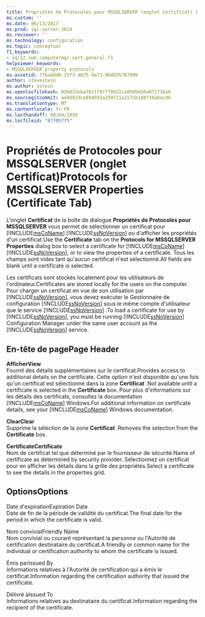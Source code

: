 ```yaml
---
title: Propriétés de Protocoles pour MSSQLSERVER (onglet Certificat) | Microsoft Docs
ms.custom: ''
ms.date: 06/13/2017
ms.prod: sql-server-2014
ms.reviewer: ''
ms.technology: configuration
ms.topic: conceptual
f1_keywords:
- sql12.swb.computermgr.cert.general.f1
helpviewer_keywords:
- MSSQLSERVER property protocols
ms.assetid: 776addd6-25f3-4875-9a71-064035787090
author: stevestein
ms.author: sstein
ms.openlocfilehash: 020d33eba7621f877f8622ca89dbd26a071f16a8
ms.sourcegitcommit: ad4d92dce894592a259721a1571b1d8736abacdb
ms.translationtype: MT
ms.contentlocale: fr-FR
ms.lasthandoff: 08/04/2020
ms.locfileid: "87705775"
---
```

# <a name="protocols-for-mssqlserver-properties-certificate-tab"></a><span data-ttu-id="637d1-102">Propriétés de Protocoles pour MSSQLSERVER (onglet Certificat)</span><span class="sxs-lookup"><span data-stu-id="637d1-102">Protocols for MSSQLSERVER Properties (Certificate Tab)</span></span>
  <span data-ttu-id="637d1-103">L'onglet **Certificat** de la boîte de dialogue **Propriétés de Protocoles pour MSSQLSERVER** vous permet de sélectionner un certificat pour [!INCLUDE[msCoName](../../includes/msconame-md.md)] [!INCLUDE[ssNoVersion](../../includes/ssnoversion-md.md)] ou d'afficher les propriétés d'un certificat.</span><span class="sxs-lookup"><span data-stu-id="637d1-103">Use the **Certificate** tab on the **Protocols for MSSQLSERVER Properties** dialog box to select a certificate for [!INCLUDE[msCoName](../../includes/msconame-md.md)] [!INCLUDE[ssNoVersion](../../includes/ssnoversion-md.md)], or to view the properties of a certificate.</span></span> <span data-ttu-id="637d1-104">Tous les champs sont vides tant qu'aucun certificat n'est sélectionné.</span><span class="sxs-lookup"><span data-stu-id="637d1-104">All fields are blank until a certificate is selected.</span></span>  
  
 <span data-ttu-id="637d1-105">Les certificats sont stockés localement pour les utilisateurs de l'ordinateur.</span><span class="sxs-lookup"><span data-stu-id="637d1-105">Certificates are stored locally for the users on the computer.</span></span> <span data-ttu-id="637d1-106">Pour charger un certificat en vue de son utilisation par [!INCLUDE[ssNoVersion](../../includes/ssnoversion-md.md)], vous devez exécuter le Gestionnaire de configuration [!INCLUDE[ssNoVersion](../../includes/ssnoversion-md.md)] sous le même compte d'utilisateur que le service [!INCLUDE[ssNoVersion](../../includes/ssnoversion-md.md)] .</span><span class="sxs-lookup"><span data-stu-id="637d1-106">To load a certificate for use by [!INCLUDE[ssNoVersion](../../includes/ssnoversion-md.md)], you must be running [!INCLUDE[ssNoVersion](../../includes/ssnoversion-md.md)] Configuration Manager under the same user account as the [!INCLUDE[ssNoVersion](../../includes/ssnoversion-md.md)] service.</span></span>  
  
## <a name="page-header"></a><span data-ttu-id="637d1-107">En-tête de page</span><span class="sxs-lookup"><span data-stu-id="637d1-107">Page Header</span></span>  
 <span data-ttu-id="637d1-108">**Afficher**</span><span class="sxs-lookup"><span data-stu-id="637d1-108">**View**</span></span>  
 <span data-ttu-id="637d1-109">Fournit des détails supplémentaires sur le certificat.</span><span class="sxs-lookup"><span data-stu-id="637d1-109">Provides access to additional details on the certificate.</span></span> <span data-ttu-id="637d1-110">Cette option n'est disponible qu'une fois qu'un certificat est sélectionné dans la zone **Certificat** .</span><span class="sxs-lookup"><span data-stu-id="637d1-110">Not available until a certificate is selected in the **Certificate** box.</span></span> <span data-ttu-id="637d1-111">Pour plus d'informations sur les détails des certificats, consultez la documentation [!INCLUDE[msCoName](../../includes/msconame-md.md)] Windows.</span><span class="sxs-lookup"><span data-stu-id="637d1-111">For additional information on certificate details, see your [!INCLUDE[msCoName](../../includes/msconame-md.md)] Windows documentation.</span></span>  
  
 <span data-ttu-id="637d1-112">**Clear**</span><span class="sxs-lookup"><span data-stu-id="637d1-112">**Clear**</span></span>  
 <span data-ttu-id="637d1-113">Supprime la sélection de la zone **Certificat** .</span><span class="sxs-lookup"><span data-stu-id="637d1-113">Removes the selection from the **Certificate** box.</span></span>  
  
 <span data-ttu-id="637d1-114">**Certificate**</span><span class="sxs-lookup"><span data-stu-id="637d1-114">**Certificate**</span></span>  
 <span data-ttu-id="637d1-115">Nom de certificat tel que déterminé par le fournisseur de sécurité.</span><span class="sxs-lookup"><span data-stu-id="637d1-115">Name of certificate as determined by security provider.</span></span> <span data-ttu-id="637d1-116">Sélectionnez un certificat pour en afficher les détails dans la grille des propriétés.</span><span class="sxs-lookup"><span data-stu-id="637d1-116">Select a certificate to see the details in the properties grid.</span></span>  
  
## <a name="options"></a><span data-ttu-id="637d1-117">Options</span><span class="sxs-lookup"><span data-stu-id="637d1-117">Options</span></span>  
 <span data-ttu-id="637d1-118">Date d'expiration</span><span class="sxs-lookup"><span data-stu-id="637d1-118">Expiration Date</span></span>  
 <span data-ttu-id="637d1-119">Date de fin de la période de validité du certificat.</span><span class="sxs-lookup"><span data-stu-id="637d1-119">The final date for the period in which the certificate is valid.</span></span>  
  
 <span data-ttu-id="637d1-120">Nom convivial</span><span class="sxs-lookup"><span data-stu-id="637d1-120">Friendly Name</span></span>  
 <span data-ttu-id="637d1-121">Nom convivial ou courant représentant la personne ou l'Autorité de certification destinataire du certificat.</span><span class="sxs-lookup"><span data-stu-id="637d1-121">A friendly or common name for the individual or certification authority to whom the certificate is issued.</span></span>  
  
 <span data-ttu-id="637d1-122">Émis par</span><span class="sxs-lookup"><span data-stu-id="637d1-122">Issued By</span></span>  
 <span data-ttu-id="637d1-123">Informations relatives à l'Autorité de certification qui a émis le certificat.</span><span class="sxs-lookup"><span data-stu-id="637d1-123">Information regarding the certification authority that issued the certificate.</span></span>  
  
 <span data-ttu-id="637d1-124">Délivré à</span><span class="sxs-lookup"><span data-stu-id="637d1-124">Issued To</span></span>  
 <span data-ttu-id="637d1-125">Informations relatives au destinataire du certificat.</span><span class="sxs-lookup"><span data-stu-id="637d1-125">Information regarding the recipient of the certificate.</span></span>  
  
  
